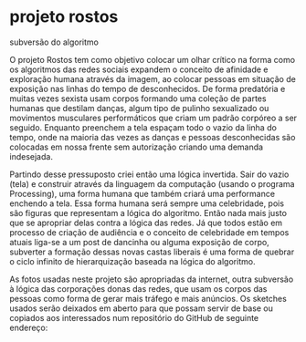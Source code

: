 # projeto rostos
subversão do algoritmo


O projeto Rostos tem como objetivo colocar um olhar crítico na forma como os algoritmos das redes sociais expandem o conceito de afinidade e exploração humana através da imagem, ao colocar pessoas em situação de exposição nas linhas do tempo de desconhecidos. De forma predatória e muitas vezes sexista usam corpos formando uma coleção de partes humanas que destilam danças, algum tipo de pulinho sexualizado ou movimentos musculares performáticos que criam um padrão corpóreo a ser seguido.
Enquanto preenchem a tela espaçam todo o vazio da linha do tempo, onde na maioria das vezes as danças e pessoas desconhecidas são colocadas em nossa frente sem autorização criando uma demanda indesejada.

Partindo desse pressuposto criei então uma lógica invertida.
Sair do vazio (tela) e construir através da linguagem da computação (usando o programa Processing), uma forma humana que também criará uma performance enchendo a tela. Essa forma humana será sempre uma celebridade, pois são figuras que representam a lógica do algoritmo. Então nada mais justo que se apropriar delas contra a lógica das redes.
Já que todos estão em processo de criação de audiência e o conceito de celebridade em tempos atuais liga-se a um post de dancinha ou alguma exposição de corpo, subverter a formação dessas novas castas liberais é uma forma de quebrar o ciclo infinito de hierarquização baseada na lógica do algoritmo.

As fotos usadas neste projeto são apropriadas da internet, outra subversão à lógica das corporações donas das redes, que usam os corpos das pessoas como forma de gerar mais tráfego e mais anúncios.
Os sketches usados serão deixados em aberto para que possam servir de base ou copiados aos interessados num repositório do GitHub de seguinte endereço:
